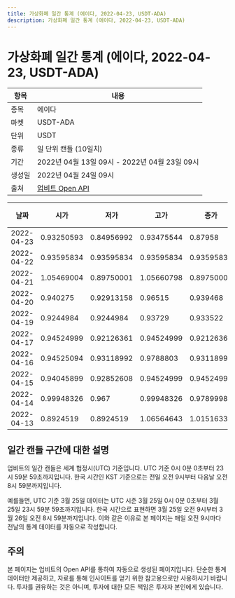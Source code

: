 ```yaml
---
title: 가상화폐 일간 통계 (에이다, 2022-04-23, USDT-ADA)
description: 가상화폐 일간 통계 (에이다, 2022-04-23, USDT-ADA)
---
```



가상화폐 일간 통계 (에이다, 2022-04-23, USDT-ADA)
===

|항목|내용|
|--|--|
|종목|에이다|
|마켓|USDT-ADA|
|단위|USDT|
|종류|일 단위 캔들 (10일치)|
|기간|2022년 04월 13일 09시 - 2022년 04월 23일 09시|
|생성일|2022년 04월 24일 09시|
|출처|[업비트 Open API](https://docs.upbit.com)|


|날짜|시가|저가|고가|종가|비고|
|--|--|--|--|--|--|
|2022-04-23|0.93250593|0.84956992|0.93475544|0.87958|    |
|2022-04-22|0.93595834|0.93595834|0.93595834|0.93595834|    |
|2022-04-21|1.05469004|0.89750001|1.05660798|0.89750001|    |
|2022-04-20|0.940275|0.92913158|0.96515|0.939468|    |
|2022-04-19|0.9244984|0.9244984|0.93729|0.933522|    |
|2022-04-17|0.94524999|0.92126361|0.94524999|0.92126361|    |
|2022-04-16|0.94525094|0.93118992|0.9788803|0.93118994|    |
|2022-04-15|0.94045899|0.92852608|0.94524999|0.94524999|    |
|2022-04-14|0.99948326|0.967|0.99948326|0.97899989|    |
|2022-04-13|0.8924519|0.8924519|1.06564643|1.01516333|    |


일간 캔들 구간에 대한 설명
---


업비트의 일간 캔들은 세계 협정시(UTC) 기준입니다. 
UTC 기준 0시 0분 0초부터 23시 59분 59초까지입니다. 
한국 시간인 KST 기준으로는 전일 오전 9시부터 다음날 오전 8시 59분까지입니다. 


예를들면, UTC 기준 3월 25일 데이터는 UTC 시준 3월 25일 0시 0분 0초부터 3월 25일 23시 59분 59초까지입니다. 
한국 시간으로 표현하면 3월 25일 오전 9시부터 3월 26일 오전 8시 59분까지입니다. 
이와 같은 이유로 본 페이지는 매일 오전 9시마다 전날의 통계 데이터를 자동으로 작성합니다. 


주의
---


본 페이지는 업비트의 Open API를 통하여 자동으로 생성된 페이지입니다. 
단순한 통계 데이터만 제공하고, 자료를 통해 인사이트를 얻기 위한 참고용으로만 사용하시기 바랍니다. 
투자를 권유하는 것은 아니며, 투자에 대한 모든 책임은 투자자 본인에게 있습니다. 

